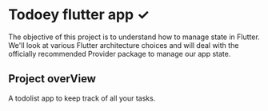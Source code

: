 # Todoey flutter app ✓

The objective of this project is to understand how to manage state in Flutter. We'll look at various Flutter architecture choices and will deal with the officially recommended Provider package to manage our app state.

## Project overView
A todolist app to keep track of all your tasks.
